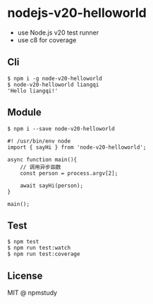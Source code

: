 # nodejs-v20-helloworld

- use Node.js v20 test runner
- use c8 for coverage

## Cli

```
$ npm i -g node-v20-helloworld
$ node-v20-helloworld liangqi
'Hello liangqi!'
```

## Module

```
$ npm i --save node-v20-helloworld
```

```
#! /usr/bin/env node
import { sayHi } from 'node-v20-helloworld';

async function main(){
	// 调用异步函数
	const person = process.argv[2];

	await sayHi(person);
}

main();

```

## Test

```
$ npm test
$ npm run test:watch
$ npm run test:coverage
```

## License

MIT @ npmstudy